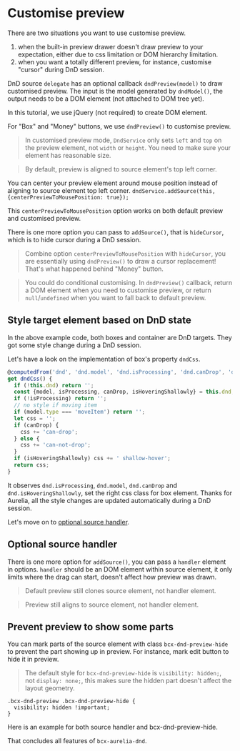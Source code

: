 # Customise preview

There are two situations you want to use customise preview.

1. when the built-in preview drawer doesn't draw preview to your expectation, either due to css limitation or DOM hierarchy limitation.
2. when you want a totally different preview, for instance, customise "cursor" during DnD session.

DnD source `delegate` has an optional callback `dndPreview(model)` to draw customised preview. The input is the model generated by `dndModel()`, the output needs to be a DOM element (not attached to DOM tree yet).

In this tutorial, we use jQuery (not required) to create DOM element.

<compose view-model="../examples/e3-customise-preview/index"></compose>

For "Box" and "Money" buttons, we use `dndPreview()` to customise preview.

> In customised preview mode, `DndService` only sets `left` and `top` on the preview element, not `width` or `height`. You need to make sure your element has reasonable size.

> By default, preview is aligned to source element's top left corner.

You can center your preview element around mouse position instead of aligning to source element top left corner. `dndService.addSource(this, {centerPreviewToMousePosition: true});`

This `centerPreviewToMousePosition` option works on both default preview and customised preview.

There is one more option you can pass to `addSource()`, that is `hideCursor`, which is to hide cursor during a DnD session.

> Combine option `centerPreviewToMousePosition` with `hideCursor`, you are essentially using `dndPreview()` to draw a cursor replacement! That's what happened behind "Money" button.

> You could do conditional customising. In `dndPreview()` callback, return a DOM element when you need to customise preview, or return `null`/`undefined` when you want to fall back to default preview.

## Style target element based on DnD state

In the above example code, both boxes and container are DnD targets. They got some style change during a DnD session.

Let's have a look on the implementation of box's property `dndCss`.

```javascript
@computedFrom('dnd', 'dnd.model', 'dnd.isProcessing', 'dnd.canDrop', 'dnd.isHoveringShallowly')
get dndCss() {
  if (!this.dnd) return '';
  const {model, isProcessing, canDrop, isHoveringShallowly} = this.dnd;
  if (!isProcessing) return '';
  // no style if moving item
  if (model.type === 'moveItem') return '';
  let css = '';
  if (canDrop) {
    css += 'can-drop';
  } else {
    css += 'can-not-drop';
  }
  if (isHoveringShallowly) css += ' shallow-hover';
  return css;
}
```

It observes `dnd.isProcessing`, `dnd.model`, `dnd.canDrop` and `dnd.isHoveringShallowly`, set the right css class for box element. Thanks for Aurelia, all the style changes are updated automatically during a DnD session.

Let's move on to [optional source handler](#/testing).

## Optional source handler

There is one more option for `addSource()`, you can pass a `handler` element in options. `handler` should be an DOM element within source element, it only limits where the drag can start, doesn't affect how preview was drawn.

> Default preview still clones source element, not handler element.

> Preview still aligns to source element, not handler element.

## Prevent preview to show some parts

You can mark parts of the source element with class `bcx-dnd-preview-hide` to prevent the part showing up in preview. For instance, mark edit button to hide it in preview.

> The default style for `bcx-dnd-preview-hide` is `visibility: hidden;`, not `display: none;`, this makes sure the hidden part doesn't affect the layout geometry.

```
.bcx-dnd-preview .bcx-dnd-preview-hide {
  visibility: hidden !important;
}
```

Here is an example for both source handler and bcx-dnd-preview-hide.

<compose view-model="../examples/e4-handler-move/index"></compose>

That concludes all features of `bcx-aurelia-dnd`.
